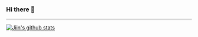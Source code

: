 ### Hi there 👋

<!--
**KJI-DEC/KJI-DEC** is a ✨ _special_ ✨ repository because its `README.md` (this file) appears on your GitHub profile.

Here are some ideas to get you started:

- 🔭 I’m currently working on ...
- 🌱 I’m currently learning ...
- 👯 I’m looking to collaborate on ...
- 🤔 I’m looking for help with ...
- 💬 Ask me about ...
- 📫 How to reach me: ...
- 😄 Pronouns: ...
- ⚡ Fun fact: ...
-->
-----

  [![Jiin's github stats](https://github-readme-stats.vercel.app/api?username=KJI-DEC&theme=tokyonight)](https://github.com/anuraghazra/github-readme-stats)
